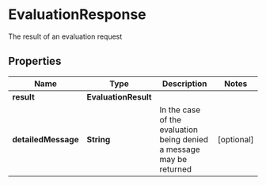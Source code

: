 

# EvaluationResponse

The result of an evaluation request

## Properties

| Name | Type | Description | Notes |
|------------ | ------------- | ------------- | -------------|
|**result** | **EvaluationResult** |  |  |
|**detailedMessage** | **String** | In the case of the evaluation being denied a message may be returned |  [optional] |



